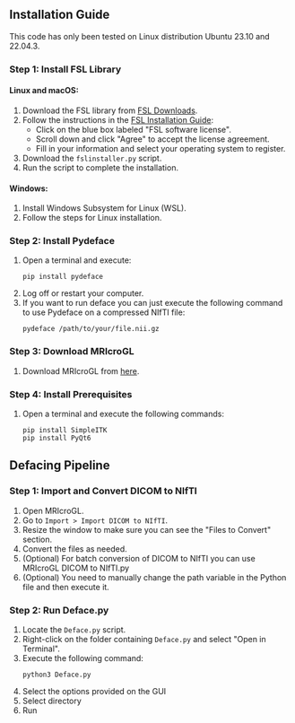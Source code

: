 ## Installation Guide

This code has only been tested on Linux distribution Ubuntu 23.10 and 22.04.3.

### Step 1: Install FSL Library

#### Linux and macOS:
1. Download the FSL library from [FSL Downloads](https://fsl.fmrib.ox.ac.uk/fsldownloads_registration).
2. Follow the instructions in the [FSL Installation Guide](https://fsl.fmrib.ox.ac.uk/fsl/fslwiki/FslInstallation):
   - Click on the blue box labeled "FSL software license".
   - Scroll down and click "Agree" to accept the license agreement.
   - Fill in your information and select your operating system to register.
3. Download the `fslinstaller.py` script.
4. Run the script to complete the installation.

#### Windows:
1. Install Windows Subsystem for Linux (WSL).
2. Follow the steps for Linux installation.

### Step 2: Install Pydeface

1. Open a terminal and execute:
    ```
    pip install pydeface
    ```
2. Log off or restart your computer.
3. If you want to run deface you can just execute the following command to use Pydeface on a compressed NIfTI file:
    ```
    pydeface /path/to/your/file.nii.gz
    ```

### Step 3: Download MRIcroGL

1. Download MRIcroGL from [here](https://www.nitrc.org/plugins/mwiki/index.php/mricrogl:MainPage).
   
### Step 4: Install Prerequisites

1. Open a terminal and execute the following commands:
    ```
    pip install SimpleITK
    pip install PyQt6
    ```

## Defacing Pipeline

### Step 1: Import and Convert DICOM to NIfTI

1. Open MRIcroGL.
2. Go to `Import > Import DICOM to NIfTI`.
3. Resize the window to make sure you can see the "Files to Convert" section.
4. Convert the files as needed.
5. (Optional) For batch conversion of DICOM to NIfTI you can use MRIcroGL DICOM to NIfTI.py
6. (Optional) You need to manually change the path variable in the Python file and then execute it.

### Step 2: Run Deface.py

1. Locate the `Deface.py` script.
2. Right-click on the folder containing `Deface.py` and select "Open in Terminal".
3. Execute the following command:
    ```
    python3 Deface.py
    ```
4. Select the options provided on the GUI
5. Select directory
6. Run

